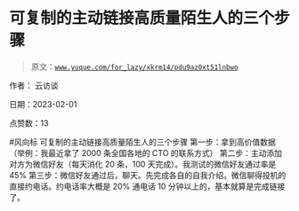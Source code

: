 # 可复制的主动链接高质量陌生人的三个步骤

> 原文：[`www.yuque.com/for_lazy/xkrm14/pdu9az0xt51lnbwo`](https://www.yuque.com/for_lazy/xkrm14/pdu9az0xt51lnbwo)



作者： 云访谈 

日期：2023-02-01 

点赞数：13 

#风向标 可复制的主动链接高质量陌生人的三个步骤 第一步：拿到高价值数据（举例：我最近拿了 2000 条全国各地的 CTO 的联系方式） 第二步：主动添加对方为微信好友（每天消化 20 条，100 天完成）。我测试的微信好友通过率是 45% 第三步：微信好友通过后，聊天。先完成各自的自我介绍。微信聊得投机的直接约电话。约电话率大概是 20% 通电话 10 分钟以上的，基本就算是完成链接了。 

